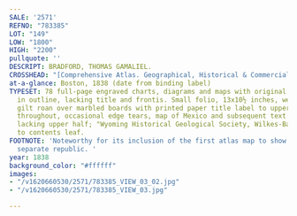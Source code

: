 ```yaml
---
SALE: '2571'
REFNO: "783385"
LOT: "149"
LOW: "1800"
HIGH: "2200"
pullquote: ''
DESCRIPT: BRADFORD, THOMAS GAMALIEL.
CROSSHEAD: "[Comprehensive Atlas. Geographical, Historical & Commercial.]"
at-a-glance: Boston, 1838 (date from binding label)
TYPESET: 78 full-page engraved charts, diagrams and maps with original hand-color
  in outline, lacking title and frontis. Small folio, 13x10½ inches, well-worn publisher's
  gilt roan over marbled boards with printed paper title label to upper cover; foxing
  throughout, occasional edge tears, map of Mexico and subsequent text leaf torn and
  lacking upper half; "Wyoming Historical Geological Society, Wilkes-Barre" ink stamp
  to contents leaf.
FOOTNOTE: 'Noteworthy for its inclusion of the first atlas map to show Texas as a
  separate republic. '
year: 1838
background_color: "#ffffff"
images:
- "/v1620660530/2571/783385_VIEW_03_02.jpg"
- "/v1620660530/2571/783385_VIEW_03.jpg"

---
```

